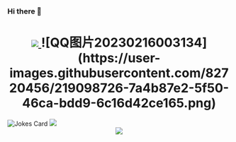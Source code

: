 ### Hi there 👋

<h1 align="center">
  <a href="https://sunguoqi.com/">
    <img src="https://readme-typing-svg.herokuapp.com/?lines=console.log(%22Hello%2C%20World!%22);HELLO!&center=true&size=27">
  </a>
  ![QQ图片20230216003134](https://user-images.githubusercontent.com/82720456/219098726-7a4b87e2-5f50-46ca-bdd9-6c16d42ce165.png)

</h1>
<img src="https://readme-jokes.vercel.app/api?hideBorder&bgColor=%23121212" alt="Jokes Card" />
<img src="https://quotes-github-readme.vercel.app/api?type=horizontal&theme=dark" />
<div align="center">
    <img  src="https://github-readme-streak-stats.herokuapp.com/?user=yzyzyyzz&theme=dark&hide_border=true" />
</div>

<!--
**yzyzyyzz/yzyzyyzz** is a ✨ _special_ ✨ repository because its `README.md` (this file) appears on your GitHub profile.

[![GitHub Streak](https://github-readme-streak-stats.herokuapp.com/?user=yzyzyyzz&theme=dark&hide_border=true)](https://git.io/streak-stats)
<div align="center">
    <img src="https://activity-graph.herokuapp.com/graph?username=yzyzyyzz&theme=xcode" />
</div>
[![Sunshine's GitHub Activity Graph](https://activity-graph.herokuapp.com/graph?username=yzyzyyzz&theme=xcode)](https://github.com/yzyzyyzz)



Here are some ideas to get you started:

- 🔭 I’m currently working on ...
- 🌱 I’m currently learning ...
- 👯 I’m looking to collaborate on ...
- 🤔 I’m looking for help with ...
- 💬 Ask me about ...
- 📫 How to reach me: ...
- 😄 Pronouns: ...
- ⚡ Fun fact: ...
-->
